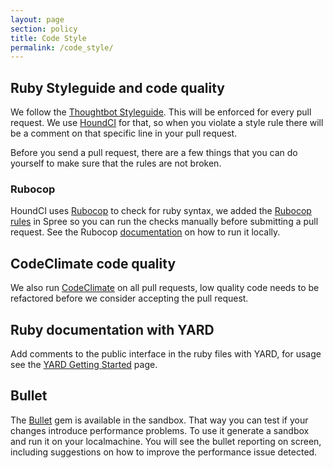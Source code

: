 ```yaml
---
layout: page
section: policy
title: Code Style
permalink: /code_style/
---
```


## Ruby Styleguide and code quality

We follow the [Thoughtbot Styleguide](https://github.com/thoughtbot/guides/blob/master/style/README.md). This will be enforced for every pull request. We use [HoundCI](https://houndci.com) for that, so when you violate a style rule there will be a comment on that specific line in your pull request.

Before you send a pull request, there are a few things that you can do yourself to make sure that the rules are not broken.

### Rubocop
HoundCI uses [Rubocop](https://github.com/bbatsov/rubocop) to check for ruby syntax, we added the [Rubocop rules](https://github.com/spree/spree/blob/master/.rubocop.yml) in Spree so you can run the checks manually before submitting a pull request.
See the Rubocop [documentation](https://github.com/bbatsov/rubocop#basic-usage) on how to run it locally.

## CodeClimate code quality
We also run [CodeClimate](https://codeclimate.com/github/spree/spree) on all pull requests, low quality code needs to be refactored before we consider accepting the pull request.

## Ruby documentation with YARD
Add comments to the public interface in the ruby files with YARD, for usage see the [YARD Getting Started](http://www.rubydoc.info/gems/yard/file/docs/GettingStarted.md) page.

## Bullet
The [Bullet](https://github.com/flyerhzm/bullet) gem is available in the sandbox. That way you can test if your changes
introduce performance problems. To use it generate a sandbox and run it on your
localmachine. You will see the bullet reporting on screen, including suggestions
on how to improve the performance issue detected.
